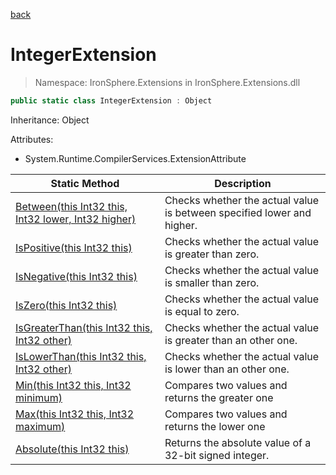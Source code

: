 ﻿[back](/IronSphere.Extensions/types)

# IntegerExtension

> Namespace: IronSphere.Extensions in  IronSphere.Extensions.dll



```csharp
public static class IntegerExtension : Object
```
Inheritance: Object



Attributes:
        
* System.Runtime.CompilerServices.ExtensionAttribute




| Static Method | Description |
| --- | --- |
| [Between(this Int32 this, Int32 lower, Int32 higher)](IntegerExtension_Between(Int32,Int32,Int32)) | Checks whether the actual value is between specified lower and higher. |
| [IsPositive(this Int32 this)](IntegerExtension_IsPositive(Int32)) | Checks whether the actual value is greater than zero. |
| [IsNegative(this Int32 this)](IntegerExtension_IsNegative(Int32)) | Checks whether the actual value is smaller than zero. |
| [IsZero(this Int32 this)](IntegerExtension_IsZero(Int32)) | Checks whether the actual value is equal to zero. |
| [IsGreaterThan(this Int32 this, Int32 other)](IntegerExtension_IsGreaterThan(Int32,Int32)) | Checks whether the actual value is greater than an other one. |
| [IsLowerThan(this Int32 this, Int32 other)](IntegerExtension_IsLowerThan(Int32,Int32)) | Checks whether the actual value is lower than an other one. |
| [Min(this Int32 this, Int32 minimum)](IntegerExtension_Min(Int32,Int32)) | Compares two values and returns the greater one |
| [Max(this Int32 this, Int32 maximum)](IntegerExtension_Max(Int32,Int32)) | Compares two values and returns the lower one |
| [Absolute(this Int32 this)](IntegerExtension_Absolute(Int32)) | Returns the absolute value of a 32-bit signed integer. |
